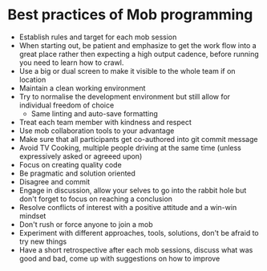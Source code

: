 # Best practices of Mob programming

- Establish rules and target for each mob session
- When starting out, be patient and emphasize to get the work flow into a great place rather then expecting a high output cadence, before running you need to learn how to crawl.
- Use a big or dual screen to make it visible to the whole team if on location
- Maintain a clean working environment
- Try to normalise the development environment but still allow for individual freedom of choice
  - Same linting and auto-save formatting
- Treat each team member with kindness and respect
- Use mob collaboration tools to your advantage
- Make sure that all participants get co-authored into git commit message
- Avoid TV Cooking, multiple people driving at the same time (unless expressively asked or agreeed upon)
- Focus on creating quality code
- Be pragmatic and solution oriented
- Disagree and commit
- Engage in discussion, allow your selves to go into the rabbit hole but don't forget to focus on reaching a conclusion
- Resolve conflicts of interest with a positive attitude and a win-win mindset
- Don't rush or force anyone to join a mob
- Experiment with different approaches, tools, solutions, don't be afraid to try new things
- Have a short retrospective after each mob sessions, discuss what was good and bad, come up with suggestions on how to improve
